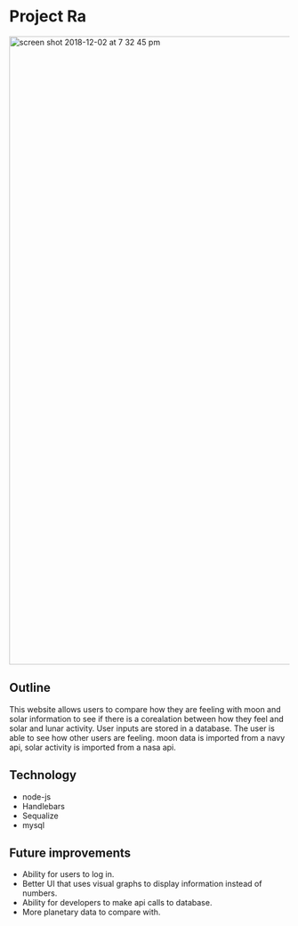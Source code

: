 # Project Ra
<img width="1129" alt="screen shot 2018-12-02 at 7 32 45 pm" src="https://user-images.githubusercontent.com/39473837/49349740-47b76380-f669-11e8-9ede-ff48d7cd025b.png">   

## Outline

This website allows users to compare how they are feeling with moon and solar information to see if there is a corealation between how they feel and solar and lunar activity. User inputs are stored in a database. The user is able to see how other users are feeling. moon data is imported from a navy api, solar activity is imported from a nasa api. 

## Technology
* node-js
* Handlebars
* Sequalize
* mysql


## Future improvements

* Ability for users to log in.
* Better UI that uses visual graphs to display information instead of numbers.
* Ability for developers to make api calls to database.
* More planetary data to compare with.
